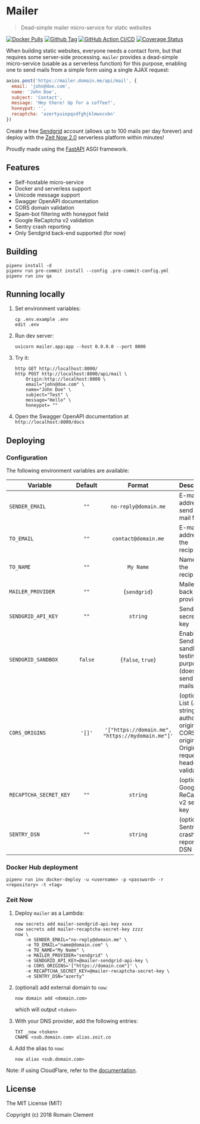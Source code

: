 # Mailer

> Dead-simple mailer micro-service for static websites

[![Docker Pulls](https://img.shields.io/docker/pulls/rmnclmnt/mailer.svg)](https://hub.docker.com/r/rmnclmnt/mailer)
[![Github Tag](https://img.shields.io/github/tag/rclement/mailer.svg)](https://github.com/rclement/mailer/releases/latest)
[![GitHub Action CI/CD](https://github.com/rclement/mailer/workflows/Mailer%20CI/CD/badge.svg)](https://github.com/rclement/mailer/actions?query=workflow%3A%22Mailer+CI%2FCD%22)
[![Coverage Status](https://coveralls.io/repos/github/rclement/mailer/badge.svg?branch=master)](https://coveralls.io/github/rclement/mailer)

When building static websites, everyone needs a contact form, but that requires some server-side processing.
`mailer` provides a dead-simple micro-service (usable as a serverless function) for this purpose,
enabling one to send mails from a simple form using a single AJAX request:

```js
axios.post('https://mailer.domain.me/api/mail', {
  email: 'john@doe.com',
  name: 'John Doe',
  subject: 'Contact',
  message: 'Hey there! Up for a coffee?',
  honeypot: '',
  recaptcha: 'azertyuiopqsdfghjklmwxcvbn'
})
```

Create a free [Sendgrid](https://sendgrid.com) account (allows up to 100 mails per day forever)
and deploy with the [Zeit Now 2.0](https://zeit.co) serverless platform within minutes!

Proudly made using the [FastAPI](https://fastapi.tiangolo.com) ASGI framework.


## Features

- Self-hostable micro-service
- Docker and serverless support
- Unicode message support
- Swagger OpenAPI documentation
- CORS domain validation
- Spam-bot filtering with honeypot field
- Google ReCaptcha v2 validation
- Sentry crash reporting
- Only Sendgrid back-end supported (for now)


## Building

```
pipenv install -d
pipenv run pre-commit install --config .pre-commit-config.yml
pipenv run inv qa
```


## Running locally

1. Set environment variables:
    ```
    cp .env.example .env
    edit .env
    ```

2. Run dev server:
    ```
    uvicorn mailer.app:app --host 0.0.0.0 --port 8000
    ```

3. Try it:
    ```
    http GET http://localhost:8000/
    http POST http://localhost:8000/api/mail \
        Origin:http://localhost:8000 \
        email="john@doe.com" \
        name="John Doe" \
        subject="Test" \
        message="Hello" \
        honeypot= ""
    ```

4. Open the Swagger OpenAPI documentation at `http://localhost:8000/docs`


## Deploying

### Configuration

The following environment variables are available:

| Variable | Default | Format | Description |
|----------|:-------:|:------:|-------------|
| `SENDER_EMAIL` | `""` | `no-reply@domain.me` | E-mail address to send e-mail from
| `TO_EMAIL` | `""` | `contact@domain.me` | E-mail address of the recipient
| `TO_NAME` | `""` | `My Name` | Name of the recipient
| `MAILER_PROVIDER` | `""` | {`sendgrid`} | Mailer back-end provider
| `SENDGRID_API_KEY` | `""` | `string` | Sendgrid secret API key
| `SENDGRID_SANDBOX` | `false` | {`false`, `true`} | Enable Sendgrid sandbox for testing purposes (does not send e-mails)
| `CORS_ORIGINS` | `'[]'` | `'["https://domain.me", "https://mydomain.me"]'` | (optional) List (JSON string) of authorized origins for CORS origins and Origin request header validation
| `RECAPTCHA_SECRET_KEY` | `""` | `string` | (optional) Google ReCaptcha v2 secret key
| `SENTRY_DSN` | `""` | `string` | (optional) Sentry crash reporting DSN

### Docker Hub deployment

```
pipenv run inv docker-deploy -u <username> -p <password> -r <repository> -t <tag>
```

### Zeit Now

1. Deploy `mailer` as a Lambda:

    ```
    now secrets add mailer-sendgrid-api-key xxxx
    now secrets add mailer-recaptcha-secret-key zzzz
    now \
        -e SENDER_EMAIL="no-reply@domain.me" \
        -e TO_EMAIL="name@domain.com" \
        -e TO_NAME="My Name" \
        -e MAILER_PROVIDER="sendgrid" \
        -e SENDGRID_API_KEY=@mailer-sendgrid-api-key \
        -e CORS_ORIGINS='["https://domain.com"]' \
        -e RECAPTCHA_SECRET_KEY=@mailer-recaptcha-secret-key \
        -e SENTRY_DSN="azerty"
    ```

2. (optional) add external domain to `now`:

    ```
    now domain add <domain.com>
    ```

    which will output `<token>`

3. With your DNS provider, add the following entries:

    ```
    TXT _now <token>
    CNAME <sub.domain.com> alias.zeit.co
    ```

4. Add the alias to `now`:

    ```
    now alias <sub.domain.com>
    ```

Note: if using CloudFlare, refer to the [documentation](https://zeit.co/docs/v1/guides/how-to-use-cloudflare).


## License

The MIT License (MIT)

Copyright (c) 2018 Romain Clement